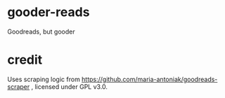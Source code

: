 # gooder-reads
Goodreads, but gooder

# credit
Uses scraping logic from https://github.com/maria-antoniak/goodreads-scraper , licensed under GPL v3.0.
